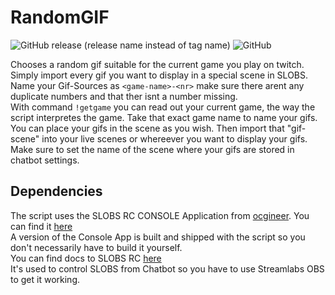 # RandomGIF

![GitHub release (release name instead of tag name)](https://img.shields.io/github/v/release/dustydiamond/SL-Chatbot-Random-Gif-Plugin?include_prereleases&sort=date) ![GitHub](https://img.shields.io/github/license/DustyDiamond/SL-Chatbot-Random-Gif-Plugin)

Chooses a random gif suitable for the current game you play on twitch.  
Simply import every gif you want to display in a special scene in SLOBS.  Name your Gif-Sources as `<game-name>-<nr>` make sure there arent any duplicate numbers and that ther isnt a number missing.  
With command `!getgame` you can read out your current game, the way the script interpretes the game. Take that exact game name to name your gifs. You can place your gifs in the scene as you wish. Then import that "gif-scene" into your live scenes or whereever you want to display your gifs. Make sure to set the name of the scene where your gifs are stored in chatbot settings.  

## Dependencies  

The script uses the SLOBS RC CONSOLE Application from [ocgineer](https://github.com/ocgineer). You can find it [here](https://github.com/ocgineer/SLOBS-RC-CONSOLE)  
A version of the Console App is built and shipped with the script so you don't necessarily have to build it yourself.  
You can find docs to SLOBS RC [here](https://ocgineer.com/sl/chatbot/slobsremote.html)  
It's used to control SLOBS from Chatbot so you have to use Streamlabs OBS to get it working.  
